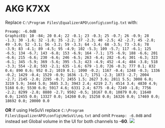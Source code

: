 # AKG K7XX
Replace `C:\Program Files\EqualizerAPO\config\config.txt` with:
```
Preamp: -6.0dB
GraphicEQ: 10 -84; 20 0.4; 22 -0.1; 23 -0.3; 25 -0.7; 26 -0.9; 28 -1.3; 30 -1.6; 32 -1.8; 35 -2.2; 37 -2.3; 40 -2.5; 42 -2.7; 45 -2.8; 49 -3.0; 52 -3.1; 56 -3.2; 59 -3.3; 64 -3.4; 68 -3.5; 73 -3.6; 78 -3.9; 83 -4.1; 89 -4.5; 95 -4.9; 102 -5.3; 109 -5.7; 117 -6.1; 125 -6.5; 134 -6.7; 143 -6.8; 153 -6.9; 164 -7.1; 175 -6.9; 188 -6.6; 201 -6.6; 215 -6.6; 230 -6.6; 246 -6.5; 263 -6.4; 282 -6.4; 301 -6.3; 323 -6.1; 345 -5.9; 369 -5.6; 395 -5.3; 423 -4.9; 452 -4.4; 484 -3.8; 518 -3.3; 554 -2.8; 593 -2.1; 635 -1.6; 679 -1.0; 726 -0.3; 777 0.1; 832 0.4; 890 0.6; 952 0.2; 1019 0.1; 1090 -0.2; 1167 -0.4; 1248 -0.3; 1336 -0.2; 1429 -0.4; 1529 -0.9; 1636 -1.7; 1751 -2.3; 1873 -2.7; 2004 -2.7; 2145 -2.0; 2295 -0.7; 2455 1.5; 2627 3.6; 2811 5.5; 3008 6.0; 3219 5.9; 3444 5.0; 3685 3.3; 3943 2.4; 4219 2.7; 4514 3.4; 4830 4.9; 5168 6.0; 5530 6.0; 5917 4.6; 6331 2.4; 6775 -0.4; 7249 -1.8; 7756 -2.2; 8299 -2.8; 8880 -2.7; 9502 -0.5; 10167 0.0; 10879 0.0; 11640 0.0; 12455 0.0; 13327 0.0; 14260 0.0; 15258 0.0; 16326 0.0; 17469 0.0; 18692 0.0; 20000 0.0
```
**OR** if using HeSuVi replace `C:\Program Files\EqualizerAPO\config\HeSuVi\eq.txt` and omit `Preamp: -6.0dB` and instead set Global volume in the UI for both channels to **-60**.
![](https://raw.githubusercontent.com/jaakkopasanen/AutoEq/master/results/Headphone.com/innerfidelity/onear/AKG%20K7XX/AKG%20K7XX.png)